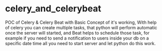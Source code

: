 # celery_and_celerybeat
POC of Celery &amp; Celery Beat with Basic Concept of it's working, With help of celery you can create multiple tasks, that python will perform automatic once the server will started, and Beat helps to schedule those task, for example if you need to send a notification to users inside your db on a specific date time all you need to start server and let python do this work.  

